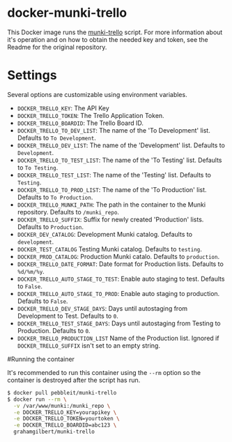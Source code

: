 # docker-munki-trello

This Docker image runs the [munki-trello](https://github.com/grahamgilbert/munki-trello) script. For more information about it's operation and on how to obtain the needed key and token, see the Readme for the original repository.

# Settings

Several options are customizable using environment variables.

* ``DOCKER_TRELLO_KEY``: The API Key
* ``DOCKER_TRELLO_TOKEN``: The Trello Application Token.
* ``DOCKER_TRELLO_BOARDID``: The Trello Board ID.
* ``DOCKER_TRELLO_TO_DEV_LIST``: The name of the 'To Development' list. Defaults to ``To Development``.
* ``DOCKER_TRELLO_DEV_LIST``: The name of the 'Development' list. Defaults to ``Development``.
* ``DOCKER_TRELLO_TO_TEST_LIST``: The name of the 'To Testing' list. Defaults to ``To Testing``.
* ``DOCKER_TRELLO_TEST_LIST``: The name of the 'Testing' list. Defaults to ``Testing``.
* ``DOCKER_TRELLO_TO_PROD_LIST``: The name of the 'To Production' list. Defaults to ``To Production``.
* ``DOCKER_TRELLO_MUNKI_PATH``: The path in the container to the Munki repository. Defaults to ``/munki_repo``.
* ``DOCKER_TRELLO_SUFFIX``:  Suffix for newly created 'Production' lists. Defaults to ``Production``.
* ``DOCKER_DEV_CATALOG``: Development Munki catalog. Defaults to ``development``.
* ``DOCKER_TEST_CATALOG`` Testing Munki catalog. Defaults to ``testing``.
* ``DOCKER_PROD_CATALOG``: Production Munki catalo. Defaults to ``production``.
* ``DOCKER_TRELLO_DATE_FORMAT``: Date format for Production lists. Defaults to ``%d/%m/%y``.
* ``DOCKER_TRELLO_AUTO_STAGE_TO_TEST``: Enable auto staging to test. Defaults to ``False``.
* ``DOCKER_TRELLO_AUTO_STAGE_TO_PROD``: Enable auto staging to production. Defaults to ``False``.
* ``DOCKER_TRELLO_DEV_STAGE_DAYS``: Days until autostaging from Development to Test. Defaults to ``0``.
* ``DOCKER_TRELLO_TEST_STAGE_DAYS``: Days until autostaging from Testing to Production. Defaults to ``0``.
* ``DOCKER_TRELLO_PRODUCTION_LIST`` Name of the Production list. Ignored if ``DOCKER_TRELLO_SUFFIX`` isn't set to an empty string.


#Running the container

It's recommended to run this container using the ``--rm`` option so the container is destroyed after the script has run.

```bash
$ docker pull pebbleit/munki-trello
$ docker run --rm \
  -v /var/www/munki:/munki_repo \
  -e DOCKER_TRELLO_KEY=yourapikey \
  -e DOCKER_TRELLO_TOKEN=yourtoken \
  -e DOCKER_TRELLO_BOARDID=abc123 \
  grahamgilbert/munki-trello
```
